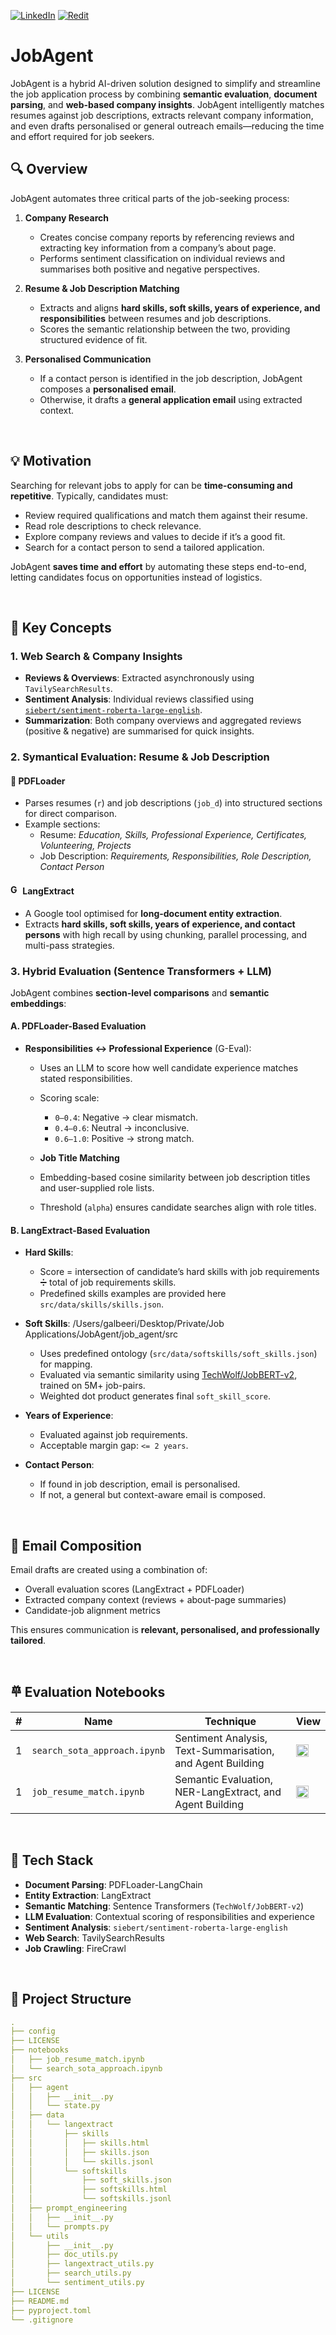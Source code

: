 [![LinkedIn](https://img.shields.io/badge/LinkedIn-Connect-blue)](https://www.linkedin.com/in/gal-beeri)
[![Redit](https://img.shields.io/badge/Reddit-Connect-FF4500?style=flat-square&logo=reddit&logoColor=orange)](https://www.reddit.com/user/Kokolipa)

# JobAgent

JobAgent is a hybrid AI-driven solution designed to simplify and streamline the job application process by combining **semantic evaluation**, **document parsing**, and **web-based company insights**. JobAgent intelligently matches resumes against job descriptions, extracts relevant company information, and even drafts personalised or general outreach emails—reducing the time and effort required for job seekers.



## 🔍 Overview

JobAgent automates three critical parts of the job-seeking process:

1. **Company Research**  
   - Creates concise company reports by referencing reviews and extracting key information from a company’s about page.
   - Performs sentiment classification on individual reviews and summarises both positive and negative perspectives.

2. **Resume & Job Description Matching**  
   - Extracts and aligns **hard skills, soft skills, years of experience, and responsibilities** between resumes and job descriptions.  
   - Scores the semantic relationship between the two, providing structured evidence of fit.

3. **Personalised Communication**  
   - If a contact person is identified in the job description, JobAgent composes a **personalised email**.  
   - Otherwise, it drafts a **general application email** using extracted context.

<br>

## 💡 Motivation

Searching for relevant jobs to apply for can be **time-consuming and repetitive**. Typically, candidates must:

- Review required qualifications and match them against their resume.  
- Read role descriptions to check relevance.  
- Explore company reviews and values to decide if it’s a good fit.  
- Search for a contact person to send a tailored application.  

JobAgent **saves time and effort** by automating these steps end-to-end, letting candidates focus on opportunities instead of logistics.

<br>

## 🔑 Key Concepts

### 1. Web Search & Company Insights
- **Reviews & Overviews**: Extracted asynchronously using `TavilySearchResults`.  
- **Sentiment Analysis**: Individual reviews classified using [`siebert/sentiment-roberta-large-english`](https://huggingface.co/siebert/sentiment-roberta-large-english).  
- **Summarization**: Both company overviews and aggregated reviews (positive & negative) are summarised for quick insights.  



### 2. Symantical Evaluation: Resume & Job Description

#### 📄 PDFLoader
- Parses resumes (`r`) and job descriptions (`job_d`) into structured sections for direct comparison.  
- Example sections:  
  - Resume: *Education, Skills, Professional Experience, Certificates, Volunteering, Projects*  
  - Job Description: *Requirements, Responsibilities, Role Description, Contact Person*  

#### <img src="https://www.google.com/favicon.ico" alt="Google icon" width="16" height="16">  LangExtract
- A Google tool optimised for **long-document entity extraction**.  
- Extracts **hard skills, soft skills, years of experience, and contact persons** with high recall by using chunking, parallel processing, and multi-pass strategies.  



### 3. Hybrid Evaluation (Sentence Transformers + LLM)

JobAgent combines **section-level comparisons** and **semantic embeddings**:

#### A. PDFLoader-Based Evaluation
- **Responsibilities ↔ Professional Experience** (G-Eval):
    - Uses an LLM to score how well candidate experience matches stated responsibilities.  
    - Scoring scale:  
        - `0–0.4`: Negative → clear mismatch.  
        - `0.4–0.6`: Neutral → inconclusive.  
        - `0.6–1.0`: Positive → strong match.  

    - **Job Title Matching**  
    - Embedding-based cosine similarity between job description titles and user-supplied role lists.  
    - Threshold (`alpha`) ensures candidate searches align with role titles.  

#### B. LangExtract-Based Evaluation
- **Hard Skills**:  
  - Score = intersection of candidate’s hard skills with job requirements ➗ total of job requirements skills.  
  - Predefined skills examples are provided here `src/data/skills/skills.json`.

- **Soft Skills**:   /Users/galbeeri/Desktop/Private/Job Applications/JobAgent/job_agent/src
  - Uses predefined ontology (`src/data/softskills/soft_skills.json`) for mapping.  
  - Evaluated via semantic similarity using [TechWolf/JobBERT-v2](https://huggingface.co/TechWolf/JobBERT-v2), trained on 5M+ job-pairs.  
  - Weighted dot product generates final `soft_skill_score`.  

- **Years of Experience**:  
  - Evaluated against job requirements.  
  - Acceptable margin gap: `<= 2 years`.  

- **Contact Person**:  
  - If found in job description, email is personalised.  
  - If not, a general but context-aware email is composed.  

<br>

## 📧 Email Composition

Email drafts are created using a combination of:  
- Overall evaluation scores (LangExtract + PDFLoader)  
- Extracted company context (reviews + about-page summaries)  
- Candidate-job alignment metrics  

This ensures communication is **relevant, personalised, and professionally tailored**.  

<br>

## 𐄷 Evaluation Notebooks
| # | Name | Technique | View |
|---|----------|-----------|------|
| 1 | `search_sota_approach.ipynb` | Sentiment Analysis, Text-Summarisation, and Agent Building | [<img src="https://img.shields.io/badge/GitHub-View-blue" height="20">](https://github.com/Kokolipa/JobAgent/blob/main/notebooks/search_sota_approach.ipynb)|
| 1 | `job_resume_match.ipynb` | Semantic Evaluation, NER-LangExtract, and Agent Building | [<img src="https://img.shields.io/badge/GitHub-View-blue" height="20">](https://github.com/Kokolipa/JobAgent/blob/main/notebooks/job_resume_match.ipynb)|


<br>

## 🧰 Tech Stack

- **Document Parsing**: PDFLoader-LangChain  
- **Entity Extraction**: LangExtract
- **Semantic Matching**: Sentence Transformers (`TechWolf/JobBERT-v2`)  
- **LLM Evaluation**: Contextual scoring of responsibilities and experience  
- **Sentiment Analysis**: `siebert/sentiment-roberta-large-english`  
- **Web Search**: TavilySearchResults  
- **Job Crawling**: FireCrawl

<br>

## 🪾 Project Structure

```yml
.
├── config
├── LICENSE
├── notebooks
│   ├── job_resume_match.ipynb
│   └── search_sota_approach.ipynb
├── src
│   ├── agent
│   │   ├── __init__.py
│   │   └── state.py
│   ├── data
│   │   └── langextract
│   │       ├── skills
│   │       │   ├── skills.html
│   │       │   ├── skills.json
│   │       │   └── skills.jsonl
│   │       └── softskills
│   │           ├── soft_skills.json
│   │           ├── softskills.html
│   │           └── softskills.jsonl
│   ├── prompt_engineering
│   │   ├── __init__.py
│   │   └── prompts.py
│   └── utils
│       ├── __init__.py
│       ├── doc_utils.py
│       ├── langextract_utils.py
│       ├── search_utils.py
│       └── sentiment_utils.py
├── LICENSE
├── README.md
├── pyproject.toml
└── .gitignore
```
